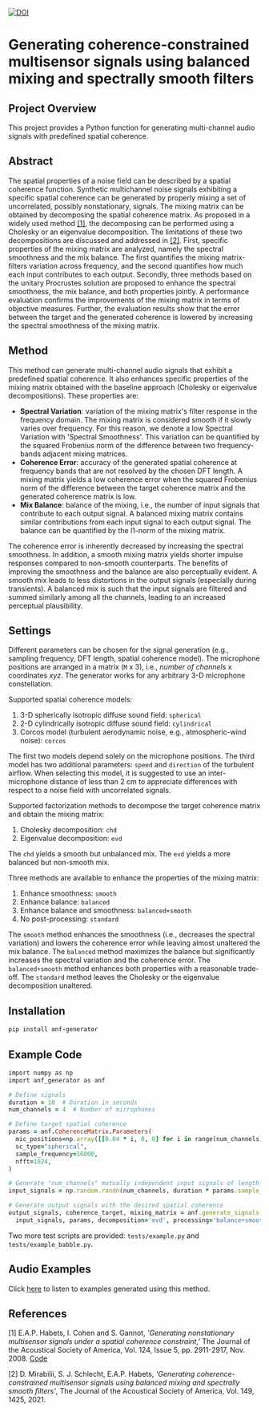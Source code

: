 [![DOI](https://zenodo.org/badge/862362090.svg)](https://zenodo.org/doi/10.5281/zenodo.13838577)

**Generating coherence-constrained multisensor signals using balanced mixing and spectrally smooth filters**
====================

## Project Overview
This project provides a Python function for generating multi-channel audio signals with predefined spatial coherence.

## Abstract
The spatial properties of a noise field can be described by a spatial coherence function. Synthetic multichannel noise signals exhibiting a specific spatial coherence can be generated by properly mixing a set of uncorrelated, possibly nonstationary, signals. The mixing matrix can be obtained by decomposing the spatial coherence matrix. As proposed in a widely used method [[1]](#1), the decomposing can be performed using a Cholesky or an eigenvalue decomposition. The limitations of these two decompositions are discussed and addressed in [[2]](#2). First, specific properties of the mixing matrix are analyzed, namely the spectral smoothness and the mix balance. The first quantifies the mixing matrix-filters variation across frequency, and the second quantifies how much each input contributes to each output. Secondly, three methods based on the unitary Procrustes solution are proposed to enhance the spectral smoothness, the mix balance, and both properties jointly. A performance evaluation confirms the improvements of the mixing matrix in terms of objective measures. Further, the evaluation results show that the error between the target and the generated coherence is lowered by increasing the spectral smoothness of the mixing matrix.

## Method
This method can generate multi-channel audio signals that exhibit a predefined spatial coherence. It also enhances specific properties of the mixing matrix obtained with the baseline approach (Cholesky or eigenvalue decompositions). These properties are:<br/> 

- **Spectral Variation**: variation of the mixing matrix's filter response in the frequency domain. The mixing matrix is considered smooth if it slowly varies over frequency. For this reason, we denote a low Spectral Variation with 'Spectral Smoothness'. This variation can be quantified by the squared Frobenius norm of the difference between two frequency-bands adjacent mixing matrices. 
- **Coherence Error**: accuracy of the generated spatial coherence at frequency bands that are not resolved by the chosen DFT length. A mixing matrix yields a low coherence error when the squared Frobenius norm of the difference between the target coherence matrix and the generated coherence matrix is low.
- **Mix Balance**: balance of the mixing, i.e., the number of input signals that contribute to each output signal. A balanced mixing matrix contains similar contributions from each input signal to each output signal. The balance can be quantified by the l1-norm of the mixing matrix.

The coherence error is inherently decreased by increasing the spectral smoothness. In addition, a smooth mixing matrix yields shorter impulse responses compared to non-smooth counterparts. The benefits of improving the smoothness and the balance are also perceptually evident. A smooth mix leads to less distortions in the output signals (especially during transients). A balanced mix is such that the input signals are filtered and summed similarly among all the channels, leading to an increased perceptual plausibility.

## Settings
Different parameters can be chosen for the signal generation (e.g., sampling frequency, DFT length, spatial coherence model). The microphone positions are arranged in a matrix (`M` x 3), i.e., *number of channels* x coordinates *xyz*. The generator works for any arbitrary 3-D microphone constellation.

Supported spatial coherence models:<br/> 
1. 3-D spherically isotropic diffuse sound field: `spherical`
2. 2-D cylindrically isotropic diffuse sound field: `cylindrical`
3. Corcos model (turbulent aerodynamic noise, e.g., atmospheric-wind noise): `corcos`

The first two models depend solely on the microphone positions. The third model has two additional parameters: `speed` and `direction` of the turbulent airflow. When selecting this model, it is suggested to use an inter-microphone distance of less than 2 cm to appreciate differences with respect to a noise field with uncorrelated signals. 

Supported factorization methods to decompose the target coherence matrix and obtain the mixing matrix:
1. Cholesky decomposition: `chd`
2. Eigenvalue decomposition: `evd`

The `chd` yields a smooth but unbalanced mix. The `evd` yields a more balanced but non-smooth mix. 

Three methods are available to enhance the properties of the mixing matrix:
1. Enhance smoothness: `smooth`
2. Enhance balance: `balanced`
3. Enhance balance and smoothness: `balanced+smooth`
4. No post-processing: `standard`

The `smooth` method enhances the smoothness (i.e., decreases the spectral variation) and lowers the coherence error while leaving almost unaltered the mix balance. The `balanced` method maximizes the balance but significantly increases the spectral variation and the coherence error. The `balanced+smooth` method enhances both properties with a reasonable trade-off. The `standard` method leaves the Cholesky or the eigenvalue decomposition unaltered.

## Installation
```ruby
pip install anf-generator
```

## Example Code
```ruby
import numpy as np
import anf_generator as anf

# Define signals
duration = 10  # Duration in seconds
num_channels = 4  # Number of microphones

# Define target spatial coherence
params = anf.CoherenceMatrix.Parameters(
  mic_positions=np.array([[0.04 * i, 0, 0] for i in range(num_channels)]),
  sc_type="spherical",
  sample_frequency=16000,
  nfft=1024,
)

# Generate "num_channels" mutually independent input signals of length "duration"
input_signals = np.random.randn(num_channels, duration * params.sample_frequency)

# Generate output signals with the desired spatial coherence
output_signals, coherence_target, mixing_matrix = anf.generate_signals(
  input_signals, params, decomposition='evd', processing='balance+smooth')
```

Two more test scripts are provided: `tests/example.py` and `tests/example_babble.py`.

## Audio Examples
Click [here](https://www.audiolabs-erlangen.de/resources/2020-JASA-CCR) to listen to examples generated using this method.

## References
<a id="1">[1]</a> E.A.P. Habets, I. Cohen and S. Gannot, *'Generating nonstationary multisensor signals under a spatial coherence constraint,'* The Journal of the Acoustical Society of America, Vol. 124, Issue 5, pp. 2911-2917, Nov. 2008. [Code](https://github.com/ehabets/ANF-Generator/releases/tag/v2008)

<a id="2">[2]</a> D. Mirabilii, S. J. Schlecht, E.A.P. Habets, *'Generating coherence-constrained multisensor signals using balanced mixing and spectrally smooth filters'*, The Journal of the Acoustical Society of America, Vol. 149, 1425, 2021.
